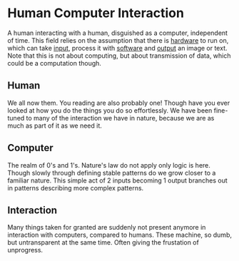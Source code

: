 # Human Computer Interaction

A human interacting with a human, disguished as a computer, independent of time. This field relies on the assumption that there is [hardware](hardware.md) to run on, which can take [input](input.md), process it with [software](software.md) and [output](output.md) an image or text. Note that this is not about computing, but about transmission of data, which could be a computation though. 

## Human

We all now them. You reading are also probably one! Though have you ever looked at how you do the things you do so effortlessly. We have been fine-tuned to many of the interaction we have in nature, because we are as much as part of it as we need it. 

## Computer

The realm of 0's and 1's. Nature's law do not apply only logic is here. Though slowly through defining stable patterns do we grow closer to a familiar nature. This simple act of 2 inputs becoming 1 output branches out in patterns describing more complex patterns.

## Interaction

Many things taken for granted are suddenly not present anymore in interaction with computers, compared to humans. These machine, so dumb, but untransparent at the same time.  Often giving the frustation of unprogress.


